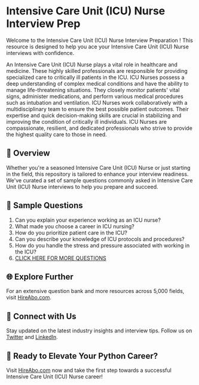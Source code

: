 # Intensive Care Unit (ICU) Nurse Interview Prep

Welcome to the Intensive Care Unit (ICU) Nurse Interview Preparation ! This resource is designed to help you ace your Intensive Care Unit (ICU) Nurse interviews with confidence.

An Intensive Care Unit (ICU) Nurse plays a vital role in healthcare and medicine. These highly skilled professionals are responsible for providing specialized care to critically ill patients in the ICU. ICU Nurses possess a deep understanding of complex medical conditions and have the ability to manage life-threatening situations. They closely monitor patients' vital signs, administer medications, and perform various medical procedures such as intubation and ventilation. ICU Nurses work collaboratively with a multidisciplinary team to ensure the best possible patient outcomes. Their expertise and quick decision-making skills are crucial in stabilizing and improving the condition of critically ill individuals. ICU Nurses are compassionate, resilient, and dedicated professionals who strive to provide the highest quality care to those in need.

## 🚀 Overview

Whether you're a seasoned Intensive Care Unit (ICU) Nurse or just starting in the field, this repository is tailored to enhance your interview readiness. We've curated a set of sample questions commonly asked in Intensive Care Unit (ICU) Nurse interviews to help you prepare and succeed.

## 📝 Sample Questions

1. Can you explain your experience working as an ICU nurse?
2. What made you choose a career in ICU nursing?
3. How do you prioritize patient care in the ICU?
4. Can you describe your knowledge of ICU protocols and procedures?
5. How do you handle the stress and pressure associated with working in the ICU?
6. [CLICK HERE FOR MORE QUESTIONS](https://hireabo.com/job/2_0_10/Intensive%20Care%20Unit%20ICU%20Nurse)

## 🌐 Explore Further

For an extensive question bank and more resources across 5,000 fields, visit [HireAbo.com](https://www.hireabo.com).

## 📱 Connect with Us

Stay updated on the latest industry insights and interview tips. Follow us on [Twitter](https://twitter.com/hireabo) and [LinkedIn](https://www.linkedin.com/in/hire-abo-3609972a8/).

## 🚀 Ready to Elevate Your Python Career?

Visit [HireAbo.com](https://www.hireabo.com) now and take the first step towards a successful Intensive Care Unit (ICU) Nurse career!